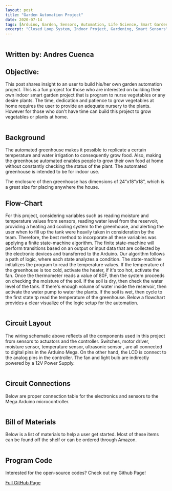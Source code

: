 ```yaml
---
layout: post
title: "Garden Automation Project"
date: 2020-07-14
tags: [Arduino, Garden, Sensors, Automation, Life Science, Smart Garden]
excerpt: "Closed Loop System, Indoor Project, Gardening, Smart Sensors"
---
```


<img src="{{ site.url }}{{ site.baseurl }}/images/GardenProject/arduinoplantlogo.JPG" alt="">



## Written by: Andres Cuenca

## Objective:

This post shares insight to an user to build his/her own garden automation project.
This is a fun project for those who are interested on building their own indoor smart garden project that is program to
nurse vegetables or any desire plants. The time, dedication and patience to grow vegetables at home requires the user to provide an adequate nursery to the plants.
However for those who don't have time can build this project to grow vegetables or plants at home.

<img src="{{ site.url }}{{ site.baseurl }}/images/GardenProject/GardenProject.jpg" alt="">

## Background

The automated greenhouse makes it possible to replicate a certain temperature and water irrigation to consequently grow food. Also, making the greenhouse automated enables people to grow their own food at home without constantly checking the status of the plant. The automated greenhouse is intended to be for indoor use.

The enclosure of then greenhouse has dimensions of 24”x18”x18”, which is a great size for placing anywhere the house.

## Flow-Chart

For this project, considering variables such as reading  moisture and  temperature values from sensors, reading water level from the reservoir, providing a heating and cooling system to the greenhouse, and alerting the user when to fill up the tank were heavily taken in consideration by the team.  Therefore, the best method to incorporate all these variables was applying a finite state-machine algorithm.  The finite state-machine will perform transitions based on an output or input data that are collected by the electronic devices and transferred to the Arduino. Our algorithm follows a path of logic, where each state analyzes a condition. The state-machine initializes the program to read the temperature values. If the temperature of the greenhouse is too cold, activate the heater, if it's too hot, activate the fan. Once the thermometer reads a value of 80F, then the system proceeds on checking the moisture of the soil. If the soil is dry, then check the water level of the tank. If there's enough volume of water inside the reservoir, then activate the water pump to water the plants. If the soil is wet, then cycle to the first state tp read the temperature of the greenhouse. Below a flowchart provides a clear visualize of the logic setup for the automation.

<img src="{{ site.url }}{{ site.baseurl }}/images/GardenProject/flowchart.jpg" alt="">


## Circuit Layout

The wiring schematic above reflects all the components used in this project  from sensors to actuators and the controller.  Switches, motor driver, moisture sensor, temperature sensor, ultrasonic sensor , are all connected to digital pins in  the Arduino Mega. On the other hand, the LCD is connect to the analog pins in the controller. The fan and light bulb are indirectly powered by a 12V Power Supply.

<img src="{{ site.url }}{{ site.baseurl }}/images/GardenProject/circuit_layout.jpg" alt="">


## Circuit Connections

Below are proper connection table for the electronics and sensors to the Mega Arduino microcontroller.

<img src="{{ site.url }}{{ site.baseurl }}/images/GardenProject/ConnectionTable.jpg" alt="">

## Bill of Materials

Below is a list of materials to help a user get started. Most of these items can be found off the shelf or can be ordered through Amazon.

<img src="{{ site.url }}{{ site.baseurl }}/images/GardenProject/garden_auto_BOM.JPG" alt="">


## Program Code
Interested for the open-source codes? Check out my Github Page!

[Full GitHub Page]("https://github.com/Cuenca-Andres/Garden-Automation-Project/")
